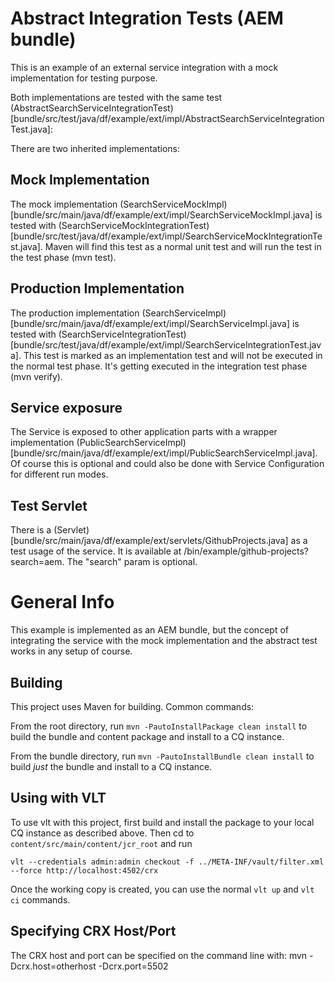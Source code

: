 Abstract Integration Tests (AEM bundle)
=======
This is an example of an external service integration with a mock implementation for testing purpose. 

Both implementations are tested with the same test (AbstractSearchServiceIntegrationTest)[bundle/src/test/java/df/example/ext/impl/AbstractSearchServiceIntegrationTest.java]:

There are two inherited implementations: 

Mock Implementation
--------

The mock implementation (SearchServiceMockImpl)[bundle/src/main/java/df/example/ext/impl/SearchServiceMockImpl.java] is tested with (SearchServiceMockIntegrationTest)[bundle/src/test/java/df/example/ext/impl/SearchServiceMockIntegrationTest.java]. Maven will find this test as a normal unit test and will run the test in the test phase (mvn test).

Production Implementation
--------
The production implementation (SearchServiceImpl)[bundle/src/main/java/df/example/ext/impl/SearchServiceImpl.java] is tested with (SearchServiceIntegrationTest)[bundle/src/test/java/df/example/ext/impl/SearchServiceIntegrationTest.java]. This test is marked as an implementation test and will not be executed in the normal test phase. It's getting executed in the integration test phase (mvn verify).

Service exposure
--------
The Service is exposed to other application parts with a wrapper implementation (PublicSearchServiceImpl)[bundle/src/main/java/df/example/ext/impl/PublicSearchServiceImpl.java]. Of course this is optional and could also be done with Service Configuration for different run modes. 

Test Servlet
--------
There is a (Servlet)[bundle/src/main/java/df/example/ext/servlets/GithubProjects.java] as a test usage of the service. It is available at /bin/example/github-projects?search=aem. The "search" param is optional.




General Info
========
This example is implemented as an AEM bundle, but the concept of integrating the service with the mock implementation and the abstract test works in any setup of course.

Building
--------

This project uses Maven for building. Common commands:

From the root directory, run ``mvn -PautoInstallPackage clean install`` to build the bundle and content package and install to a CQ instance.

From the bundle directory, run ``mvn -PautoInstallBundle clean install`` to build *just* the bundle and install to a CQ instance.

Using with VLT
--------------

To use vlt with this project, first build and install the package to your local CQ instance as described above. Then cd to `content/src/main/content/jcr_root` and run

    vlt --credentials admin:admin checkout -f ../META-INF/vault/filter.xml --force http://localhost:4502/crx

Once the working copy is created, you can use the normal ``vlt up`` and ``vlt ci`` commands.

Specifying CRX Host/Port
------------------------

The CRX host and port can be specified on the command line with:
mvn -Dcrx.host=otherhost -Dcrx.port=5502 <goals>



